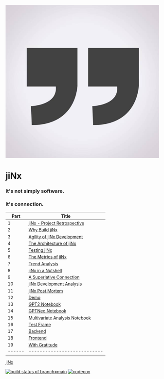 [![jiNx](https://github.com/anthemwingate/jiNx/blob/main/Supplemental%20Documents/quotation%20marks.png)](https://youtu.be/VYVv8uN_r4E)


# jiNx
### It's not simply software.

### It's connection.

| Part |      Title                
|------|---------------------------
| 1    | [jiNx - Project Retrospective](https://github.com/anthemwingate/jiNx/blob/main/Supplemental%20Documents/jiNx%20in%20a%20nutshell.pdf)
| 2    | [Why Build jiNx](https://github.com/anthemwingate/jiNx/blob/main/Supplemental%20Documents/Why%20build%20jiNx.pdf) 
| 3    | [Agility of jiNx Development](https://github.com/anthemwingate/jiNx/blob/main/Supplemental%20Documents/Agility%20of%20jiNxDevelopment.pdf)
| 4    | [The Architecture of jiNx](https://github.com/anthemwingate/jiNx/blob/main/Supplemental%20Documents/The%20Architecture%20jiNx.pdf)
| 5    | [Testing jiNx](https://github.com/anthemwingate/jiNx/blob/main/Supplemental%20Documents/Testing%20jiNx.pdf)
| 6    | [The Metrics of jiNx](https://github.com/anthemwingate/jiNx/blob/main/Supplemental%20Documents/The%20Metrics%20of%20jiNx.pdf)
| 7    | [Trend Analysis](https://github.com/anthemwingate/jiNx/blob/main/Supplemental%20Documents/Trend%20Analysis%20of%20development%20metrics%20for%20jiNx.pdf)
| 8    | [jiNx in a Nutshell](https://youtu.be/B-zLsNMnivA)
| 9    | [A Superlative Connection](https://youtu.be/HR384HmWLiI)
| 10   | [jiNx Development Analysis](https://youtu.be/Cy6WvnrdFV0)
| 11   | [jiNx Post Mortem](https://youtu.be/WL1s0Tnmev4)
| 12   | [Demo](https://youtu.be/FeoS_uucnBE)
| 13   | [GPT2 Notebook](https://github.com/anthemwingate/jiNx/blob/main/youtubePredictor_gpt2_finetuned_355M.ipynb)
| 14   | [GPTNeo Notebook](https://github.com/anthemwingate/jiNx/blob/main/youtubePredictor_gptNeo.ipynb)
| 15   | [Multivariate Analysis Notebook](https://github.com/anthemwingate/gpt-neo/blob/master/jiNx_MultivariateRegression.ipynb)
| 16   | [Test Frame](https://github.com/anthemwingate/jiNx/blob/youtubePredictor_testFrame/tests/youtubePredictor_dataManager_testSuite.py)
| 17   | [Backend](https://github.com/anthemwingate/jiNx/blob/youtubePredictor_Demo/youtubePredictor/youtubePredictor_backend/youtubePredictor_dataManager.py)
| 18   | [Frontend](https://github.com/anthemwingate/jiNx/blob/youtubePredictor_Demo/youtubePredictor/youtubePredictor_frontend/youtubePredictor_flask_wrapper.py)
| 19   | [With Gratitude](https://github.com/anthemwingate/jiNx/blob/main/Supplemental%20Documents/With%20Gratitude.pdf)
|------|---------------------------

[jiNx](https://anthemwingate.github.io/jiNx/)

[![build status of branch=main](https://travis-ci.com/anthemwingate/jiNx.svg?branch=main)](https://travis-ci.com/anthemwingate/jiNx)
[![codecov](https://codecov.io/gh/anthemwingate/jiNx/branch/main/graph/badge.svg)](https://codecov.io/gh/anthemwingate/jiNx)
